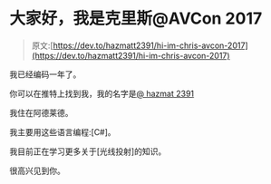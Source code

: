 # 大家好，我是克里斯@AVCon 2017

> 原文:[https://dev.to/hazmatt2391/hi-im-chris-avcon-2017](https://dev.to/hazmatt2391/hi-im-chris-avcon-2017)

我已经编码一年了。

你可以在推特上找到我，我的名字是[@ hazmat 2391](https://twitter.com/Hazmatt2391)

我住在阿德莱德。

我主要用这些语言编程:[C#]。

我目前正在学习更多关于[光线投射]的知识。

很高兴见到你。